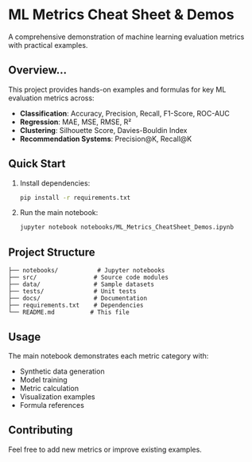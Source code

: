 # ML Metrics Cheat Sheet & Demos

A comprehensive demonstration of machine learning evaluation metrics with practical examples.

## Overview...

This project provides hands-on examples and formulas for key ML evaluation metrics across:
- **Classification**: Accuracy, Precision, Recall, F1-Score, ROC-AUC
- **Regression**: MAE, MSE, RMSE, R²
- **Clustering**: Silhouette Score, Davies-Bouldin Index
- **Recommendation Systems**: Precision@K, Recall@K

## Quick Start

1. Install dependencies:
   ```bash
   pip install -r requirements.txt
   ```

2. Run the main notebook:
   ```bash
   jupyter notebook notebooks/ML_Metrics_CheatSheet_Demos.ipynb
   ```

## Project Structure

```
├── notebooks/           # Jupyter notebooks
├── src/                # Source code modules
├── data/               # Sample datasets
├── tests/              # Unit tests
├── docs/               # Documentation
├── requirements.txt    # Dependencies
└── README.md          # This file
```

## Usage

The main notebook demonstrates each metric category with:
- Synthetic data generation
- Model training
- Metric calculation
- Visualization examples
- Formula references

## Contributing

Feel free to add new metrics or improve existing examples.
